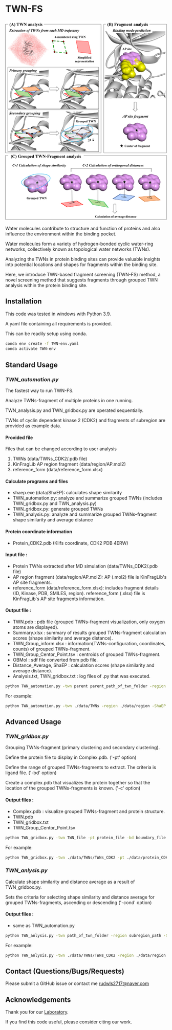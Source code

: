 # TWN-FS

![img.png](img.png)

Water molecules contribute to structure and function of proteins and also influence the environment within the binding pocket. 

Water molecules form a variety of hydrogen-bonded cyclic water-ring networks, collectively known as topological water networks (TWNs). 

Analyzing the TWNs in protein binding sites can provide valuable insights into potential locations and shapes for fragments within the binding site. 

Here, we introduce TWN-based fragment screening (TWN-FS) method, a novel screening method that suggests fragments through grouped TWN analysis within the protein binding site. 

## Installation
This code was tested in windows with Python 3.9.

A yaml file containing all requirements is provided.

This can be readily setup using conda.

```sh
conda env create -f TWN-env.yaml
conda activate TWN-env
```

## Standard Usage

### _TWN_automation.py_

The fastest way to run TWN-FS.

Analyze TWNs-fragment of multiple proteins in one running.

TWN_analysis.py and TWN_gridbox.py are operated sequentially.

TWNs of cyclin dependent kinase 2 (CDK2) and fragments of subregion are provided as example data.

#### Provided file

Files that can be changed according to user analysis
1. TWNs (data/TWNs_CDK2/.pdb file)
2. KinFragLib AP region fragment (data/region/AP.mol2)
3. reference_form (data/reference_form.xlsx)

#### Calculate programs and files
* shaep.exe (data/ShaEP): calculates shape similarity 
* TWN_automation.py: analyze and summarize grouped TWNs (includes TWN_gridbox.py and TWN_analysis.py)
* TWN_gridbox.py: generate grouped TWNs
* TWN_analysis.py: analyze and summarize grouped TWNs–fragment shape similarity and average distance

#### Protein coordinate information 
* Protein_CDK2.pdb (Klifs coordinate, CDK2 PDB 4ERW)

#### Input file :
* Protein TWNs extracted after MD simulation (data/TWNs_CDK2/.pdb file)
* AP region fragment (data/region/AP.mol2): AP (.mol2) file is KinFragLib's AP site fragments.
* reference_form (data/reference_form.xlsx): includes fragment details (ID, Kinase, PDB, SMILES, region). reference_form (.xlsx) file is KinFragLib's AP site fragments information.

#### Output file :
* TWN.pdb : pdb file (grouped TWNs-fragment visualization, only oxygen atoms are displayed).
* Summary.xlsx : summary of results grouped TWNs-fragment calculation scores (shape similarity and average distance).
* TWN_Group_inform.xlsx : information(TWNs-configuration, coordinates, counts) of grouped TWNs-fragment.
* TWN_Group_Centor_Point.tsv : centroids of grouped TWNs-fragment.
* OBMol : sdf file converted from pdb file.
* Distance_Average, ShaEP : calculation scores (shape similarity and average distance).
* Analysis.txt, TWN_gridbox.txt : log files of .py that was executed.

```sh
python TWN_automation.py -twn parent parent_path_of_twn_folder -region subregion_path -ShaEP shaep_path -ref reference_file -out output_path 
```

For example:

```sh
python TWN_automation.py -twn ./data/TWNs -region ./data/region -ShaEP ./data/ShaEP/shaep.exe -ref ./data/reference_form.xlsx -out ./data/output
```

## Advanced Usage

### _TWN_gridbox.py_

Grouping TWNs-fragment (primary clustering and secondary clustering).

Define the protein file to display in Complex.pdb. ('-pt' option)

Define the range of grouped TWNs-fragments to extract. The criteria is ligand file. ('-bd' option)

Create a complex.pdb that visualizes the protein together so that the location of the grouped TWNs-fragments is known. ('-c' option)

#### Output files :
* Complex.pdb : visualize grouped TWNs-fragment and protein structure.
* TWN.pdb
* TWN_gridbox.txt
* TWN_Group_Centor_Point.tsv


```sh
python TWN_gridbox.py -twn TWN_file -pt protein_file -bd boundary_file -o output_path -c complex 
```

For example:


```sh
python TWN_gridbox.py -twn ./data/TWNs/TWNs_CDK2 -pt ./data/protein_CDK2.pdb -bd ./data/boundary_STU.pdb -o ./data/output -c 
```

### _TWN_anlysis.py_

Calculate shape similarity and distance average as a result of TWN_gridbox.py.

Sets the criteria for selecting shape similarity and distance average for grouped TWNs-fragments, ascending or descending ('-cond' option)

#### Output files :
* same as TWN_automation.py

```sh
python TWN_anlysis.py -twn path_of_twn_folder -region subregion_path -ShaEP shaep_path -ref reference_file -out output_path -cond set_condition_of_extract_values
```

For example:

```sh
python TWN_anlysis.py -twn ./data/TWNs/TWNs_CDK2 -region ./data/region -ShaEP ./data/ShaEP/shaep.exe -ref ./data/reference_form.xlsx -out ./data/output -cond True
```


## Contact (Questions/Bugs/Requests)
Please submit a GitHub issue or contact me [rudwls2717@naver.com](rudwls2717@naver.com)

## Acknowledgements
Thank you for our [Laboratory](https://homepage.cnu.ac.kr/cim/index.do).

If you find this code useful, please consider citing our work.
